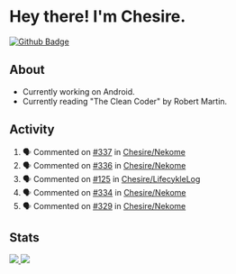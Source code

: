 # Hey there! I'm Chesire.

[![Github Badge](https://img.shields.io/badge/-Github-000?style=flat-square&logo=Github&logoColor=white&link=https://github.com/chesire)](https://github.com/chesire)

## About
<!-- Uses https://github.com/Chesire/natemoo-re -->
* Currently working on Android.
* Currently reading "The Clean Coder" by Robert Martin.
<!--
* Currently listening to: 
<a href="https://natemoo-re-iirbxe7wf.vercel.app/now-playing?open">
    <img src="https://natemoo-re-iirbxe7wf.vercel.app/now-playing" width="256" height="64" alt="Now Playing">
</a>  
-->

## Activity
<!-- Uses https://github.com/jamesgeorge007/github-activity-readme -->
<!--START_SECTION:activity-->
1. 🗣 Commented on [#337](https://github.com/Chesire/Nekome/issues/337) in [Chesire/Nekome](https://github.com/Chesire/Nekome)
2. 🗣 Commented on [#336](https://github.com/Chesire/Nekome/issues/336) in [Chesire/Nekome](https://github.com/Chesire/Nekome)
3. 🗣 Commented on [#125](https://github.com/Chesire/LifecykleLog/issues/125) in [Chesire/LifecykleLog](https://github.com/Chesire/LifecykleLog)
4. 🗣 Commented on [#334](https://github.com/Chesire/Nekome/issues/334) in [Chesire/Nekome](https://github.com/Chesire/Nekome)
5. 🗣 Commented on [#329](https://github.com/Chesire/Nekome/issues/329) in [Chesire/Nekome](https://github.com/Chesire/Nekome)
<!--END_SECTION:activity-->

## Stats
<a href="https://github-readme-stats.vercel.app/api/top-langs/?username=chesire&theme=tokyonight">
    <img src="https://github-readme-stats.vercel.app/api/top-langs/?username=chesire&layout=compact&theme=tokyonight" >
</a>
<a href="https://github-readme-stats.vercel.app/api?username=chesire&show_icons=true&theme=tokyonight">
    <img src="https://github-readme-stats.vercel.app/api?username=chesire&show_icons=true&theme=tokyonight" >
</a>  
